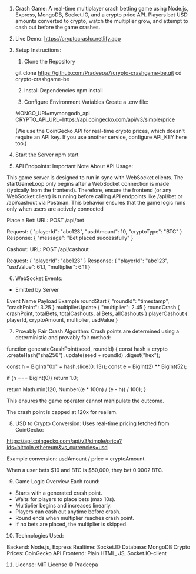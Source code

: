 1.  Crash Game:
    A real-time multiplayer crash betting game using Node.js, Express, MongoDB, Socket.IO, and a crypto price API. Players bet USD amounts converted to crypto, watch the multiplier grow, and attempt to cash out before the game crashes.



2.  Live Demo:
    https://cryptocrashx.netlify.app



3.  Setup Instructions:

    1. Clone the Repository

    git clone https://github.com/Pradeepa7/crypto-crashgame-be.git
    cd crypto-crashgame-be

    2.  Install Dependencies
    npm install

    3.  Configure Environment Variables
    Create a .env file:
    
    MONGO_URI=mymongodb_api
    CRYPTO_API_URL=https://api.coingecko.com/api/v3/simple/price

    (We use the CoinGecko API for real-time crypto prices, which doesn't require an API key. If you use another service, configure API_KEY here too.)



4. Start the Server
   npm start


5. API Endpoints:
Important Note About API Usage:

This game server is designed to run in sync with WebSocket clients.
The startGameLoop only begins after a WebSocket connection is made (typically from the frontend).
Therefore, ensure the frontend (or any WebSocket client) is running before calling API endpoints like /api/bet or /api/cashout via Postman.
This behavior ensures that the game logic runs only when users are actively connected

Place a Bet:
URL: POST /api/bet

Request:
{
"playerId": "abc123",
"usdAmount": 10,
"cryptoType": "BTC"
}
Response:
{
"message": "Bet placed successfully"
}



Cashout:
URL: POST /api/cashout

Request:
{
"playerId": "abc123"
}
Response:
{
    "playerId": "abc123",
    "usdValue": 61.1,
    "multiplier": 6.11
}



6. WebSocket Events:

- Emitted by Server

Event Name Payload                 Example
roundStart                         { "roundId": "timestamp", "crashPoint": 3.25 }
multiplierUpdate                   { "multiplier": 2.45 }
roundCrash                         { crashPoint, totalBets, totalCashouts, allBets, allCashouts }
playerCashout                      { playerId, cryptoAmount, multiplier, usdValue }



7. Provably Fair Crash Algorithm:
Crash points are determined using a deterministic and provably fair method:


function generateCrashPoint(seed, roundId) {
const hash = crypto
.createHash("sha256")
.update(seed + roundId)
.digest("hex");

const h = BigInt("0x" + hash.slice(0, 13));
const e = BigInt(2) \*\* BigInt(52);

if (h === BigInt(0)) return 1.0;

return Math.min(120, Number((e \* 100n) / (e - h)) / 100);
}


This ensures the game operator cannot manipulate the outcome.

The crash point is capped at 120x for realism.



8. USD to Crypto Conversion:
Uses real-time pricing fetched from CoinGecko:

https://api.coingecko.com/api/v3/simple/price?ids=bitcoin,ethereum&vs_currencies=usd

Example conversion: usdAmount / price = cryptoAmount

When a user bets $10 and BTC is $50,000, they bet 0.0002 BTC.




9. Game Logic Overview
Each round:

- Starts with a generated crash point.
- Waits for players to place bets (max 10s).
- Multiplier begins and increases linearly.
- Players can cash out anytime before crash.
- Round ends when multiplier reaches crash point.
- If no bets are placed, the multiplier is skipped.



10. Technologies Used:

Backend: Node.js, Express
Realtime: Socket.IO
Database: MongoDB
Crypto Prices: CoinGecko API
Frontend: Plain HTML, JS, Socket.IO-client




11. License:
MIT License © Pradeepa
